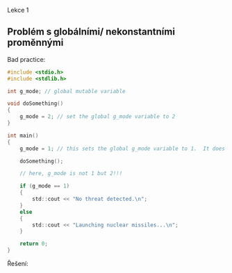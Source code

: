 Lekce 1
## Problém s globálními/ nekonstantními proměnnými

Bad practice:

```c
#include <stdio.h>
#include <stdlib.h>

int g_mode; // global mutable variable

void doSomething()
{
    g_mode = 2; // set the global g_mode variable to 2
}

int main()
{
    g_mode = 1; // this sets the global g_mode variable to 1.  It does not declare a local g_mode variable!

    doSomething();

    // here, g_mode is not 1 but 2!!!

    if (g_mode == 1)
    {
        std::cout << "No threat detected.\n";
    }
    else
    {
        std::cout << "Launching nuclear missiles...\n";
    }

    return 0;
}

```

Řešení:

